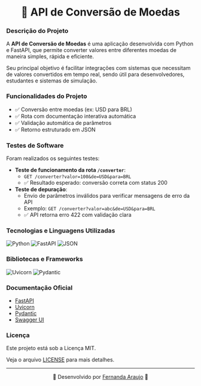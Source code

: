 <h1 align="center">💱 API de Conversão de Moedas</h1>

### Descrição do Projeto

A **API de Conversão de Moedas** é uma aplicação desenvolvida com Python e FastAPI, que permite converter valores entre diferentes moedas de maneira simples, rápida e eficiente.  

Seu principal objetivo é facilitar integrações com sistemas que necessitam de valores convertidos em tempo real, sendo útil para desenvolvedores, estudantes e sistemas de simulação.

### Funcionalidades do Projeto

- ✅ Conversão entre moedas (ex: USD para BRL)
- ✅ Rota com documentação interativa automática
- ✅ Validação automática de parâmetros
- ✅ Retorno estruturado em JSON

### Testes de Software

Foram realizados os seguintes testes:

- **Teste de funcionamento da rota `/converter`**:
  - `GET /converter?valor=100&de=USD&para=BRL`
  - ✅ Resultado esperado: conversão correta com status 200
- **Teste de depuração**:
  - Envio de parâmetros inválidos para verificar mensagens de erro da API
  - Exemplo: `GET /converter?valor=abc&de=USD&para=BRL`
  - ✅ API retorna erro 422 com validação clara

### Tecnologias e Linguagens Utilizadas

![Python](https://img.shields.io/badge/Python-3.11-blue?logo=python)
![FastAPI](https://img.shields.io/badge/FastAPI-Framework-blue?logo=fastapi&logoColor=blue)
![JSON](https://img.shields.io/badge/JSON-Format-blue?logo=json&logoColor=blue)

### Bibliotecas e Frameworks

![Uvicorn](https://img.shields.io/badge/Uvicorn-ASGI-blue?logo=uvicorn)
![Pydantic](https://img.shields.io/badge/Pydantic-Validation-blue?logo=python)

### Documentação Oficial

- [FastAPI](https://fastapi.tiangolo.com/)
- [Uvicorn](https://www.uvicorn.org/)
- [Pydantic](https://docs.pydantic.dev/)
- [Swagger UI](https://swagger.io/tools/swagger-ui/)

### Licença

Este projeto está sob a Licença MIT.  

Veja o arquivo [LICENSE](LICENSE) para mais detalhes.

---

<p align="center">
  🔹 Desenvolvido por <a href="https://github.com/AraujoTech1">Fernanda Araujo</a> 🔹
</p>

